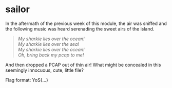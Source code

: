 # sailor

In the aftermath of the previous week of this module, the air was sniffed and the following music was heard serenading the sweet airs of the island.

> *My sharkie lies over the ocean!*</br>
> *My sharkie lies over the sea!*</br>
> *My sharkie lies over the ocean!*</br>
> *Oh, bring back my pcap to me!*</br>

And then dropped a PCAP out of thin air! What might be concealed in this seemingly innocuous, cute, little file?

Flag format: YoS{...}
